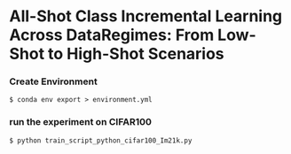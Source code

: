 # All-Shot Class Incremental Learning Across DataRegimes: From Low-Shot to High-Shot Scenarios

### Create Environment

```
$ conda env export > environment.yml
```
### run the experiment on CIFAR100 
```
$ python train_script_python_cifar100_Im21k.py
```

